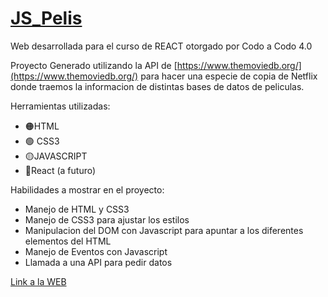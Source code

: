 # [JS_Pelis](https://tferreyraw.github.io/JS_Pelis/)

Web desarrollada para el curso de REACT otorgado por Codo a Codo 4.0

Proyecto Generado utilizando la API de [https://www.themoviedb.org/](https://www.themoviedb.org/)  para hacer una especie de copia de Netflix donde traemos la informacion de distintas bases de datos de peliculas.

Herramientas utilizadas:

- 🟠HTML
- 🟢 CSS3
- 🟡JAVASCRIPT
- 🔵React (a futuro)

Habilidades a mostrar en el proyecto:

- Manejo de HTML y CSS3
- Manejo de CSS3 para ajustar los estilos
- Manipulacion del DOM con Javascript para apuntar a los diferentes elementos del HTML
- Manejo de Eventos con Javascript
- Llamada a una API para pedir datos

[Link a la WEB](https://tferreyraw.github.io/JS_Pelis/)

